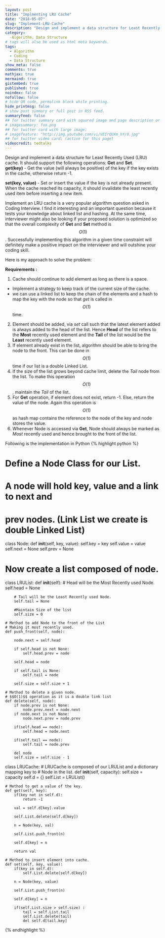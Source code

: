 ```yaml
---
layout: post
title: "Implmenting LRU Cache"
date: "2018-05-07"
slug: "Implement-LRU-Cache"
description: "Design and implement a data structure for Least Recently Used (LRU) cache. It should support the following operations: Get and Set."
category: 
  -Algorithm, Data Structure
# tags will also be used as html meta keywords.
tags:
  - Algorithm
  - Coding
  - Data Structure
show_meta: false
comments: true
mathjax: true
mermaind: true
gistembed: true
published: true
noindex: false
nofollow: false
# hide QR code, permalink block while printing.
hide_printmsg: false
# show post summary or full post in RSS feed.
summaryfeed: false
## for twitter summary card with squared image and page description or page excerpt:
# imagesummary: foo.png
## for twitter card with large image:
# imagefeature: "http://img.youtube.com/vi/VEIrQUXm_hY/0.jpg"
## for twitter video card: (active for this page)
videocredit: tedtalks
---
```

Design and implement a data structure for Least Recently Used (LRU) cache. It should support the following operations: **Get** and **Set**.  
**get(key)** - Get the value (will always be positive) of the key if the key exists in the cache, otherwise return -1.

**set(key, value)** - Set or insert the value if the key is not already present. When the cache reached its capacity, it should invalidate the least recently used item before inserting a new item.
<!--more-->

Implement an LRU cache is a very popular algorithm question asked in Coding Interview. I find it interesting and an important question because it tests your knowledge about linked list and hashing. At the same time, interviewer might also be looking if your proposed solution is optimized so that the overall complexity of **Get** and **Set** method is $$O(1)$$. Successfully implementing this algorithm in a given time constraint will definitely make a positive impact on the interviewer and will outshine your coding skill.

Here is my approach to solve the problem:

**Requirements :**

1. Cache should continue to add element as long as there is a space.
* Implement a strategy to keep track of the current size of the cache.
* we can use a linked list to keep the chain of the elements and a hash to map the key with the node so that *get* is called in $$O(1)$$ time.
2. Element should be added, via *set* call such that the latest element added is always added to the head of the list. Hence **Head** of the list refers to the **Most** recently used element and the **Tail** of the list would be the **Least** recently used element.
3. If element already exist in the list, algorithm should be able to bring the node to the front. This can be done in $$O(1)$$ time if our list is a double Linked List.
4. If the size of the list grows beyond cache limit, delete the *Tail* node from the list. To make this operation $$O(1)$$, maintain the *Tail* of the list.
4. For **Get** operation, if element does not exist, return -1. Else, return the value of the node. Again this operation is $$O(1)$$ as hash map contains the reference to the node of the key and node stores the value.
5. Whenever Node is accessed via **Get**, Node should always be marked as *Most* recently used and hence brought to the front of the list.

Following is the implementation in Python
{% highlight python %}
# Define a Node Class for our List. 
# A node will hold key, value and a link to next and 
# prev nodes. (Link List we create is double Linked List)

class Node:
    def __init__(self, key, value):
        self.key = key
        self.value = value
        self.next = None
        self.prev = None

# Now create a list composed of node.

class LRUList:
    def __init__(self):
        # Head will be the Most Recently used Node.
        self.head = None

        # Tail will be the Least Recently used Node.
        self.tail = None
      
        #Maintain Size of the list
        self.size = 0
    
    # Method to add Node to the front of the List
    # Making it most recently used.
    def push_front(self, node):
        
        node.next = self.head
        
        if self.head is not None:
            self.head.prev = node
            
        self.head = node
        
        if self.tail is None:
            self.tail = node
            
        self.size = self.size + 1

    # Method to delete a given node.
    # $$O(1)$$ operation as it is a double link list 
    def delete(self, node):
        if node.prev is not None:
            node.prev.next = node.next
        if node.next is not None:
            node.next.prev = node.prev
            
        if(self.head == node):
            self.head = node.next
        
        if(self.tail == node):
            self.tail = node.prev
        
        del node
        self.size = self.size - 1

class LRUCache:
    # LRUCache is composed of our LRUList and a dictionary mapping key to 
    # Node in the list.
    def __init__(self, capacity):
        self.size = capacity
        self.d = {}
        self.List = LRUList()

    # Method to get a value of the key.
    def get(self, key):
        if(key not in self.d):
            return -1
        
        val = self.d[key].value
        
        self.List.delete(self.d[key])
        
        n = Node(key, val)
        
        self.List.push_front(n)
        
        self.d[key] = n
        
        return val
        
    # Method to insert element into cache.
    def set(self, key, value):
        if(key in self.d):
            self.List.delete(self.d[key])
        
        n = Node(key, value)
        
        self.List.push_front(n)
        
        self.d[key] = n
        
        if(self.List.size > self.size) :
            tail = self.List.tail
            self.List.delete(tail)
            del self.d[tail.key]


{% endhighlight %}
